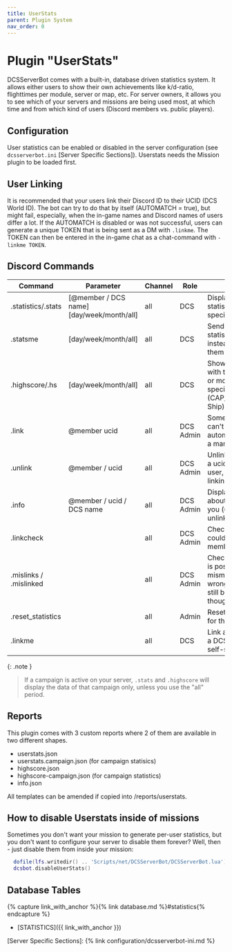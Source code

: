 ```yaml
---
title: UserStats
parent: Plugin System
nav_order: 0
---
```


# Plugin "UserStats"

DCSServerBot comes with a built-in, database driven statistics system. It allows either users to show their own achievements like k/d-ratio, flighttimes per module, server or map, etc.
For server owners, it allows you to see which of your servers and missions are being used most, at which time and from which kind of users (Discord members vs. public players).

## Configuration

User statistics can be enabled or disabled in the server configuration (see `dcsserverbot.ini` [Server Specific Sections]).
Userstats needs the Mission plugin to be loaded first.

## User Linking

It is recommended that your users link their Discord ID to their UCID (DCS World ID). The bot can try to do that by 
itself (AUTOMATCH = true), but might fail, especially, when the in-game names and Discord names of users differ a lot.
If the AUTOMATCH is disabled or was not successful, users can generate a unique TOKEN that is being sent as a DM with 
```.linkme```. The TOKEN can then be entered in the in-game chat as a chat-command with ```-linkme TOKEN```.

## Discord Commands

| Command                | Parameter                                 | Channel | Role      | Description                                                                                         |
|------------------------|-------------------------------------------|---------|-----------|-----------------------------------------------------------------------------------------------------|
| .statistics/.stats     | [@member / DCS name] [day/week/month/all] | all     | DCS       | Display your own statistics or that of a specific member.                                           |
| .statsme               | [day/week/month/all]                      | all     | DCS       | Send your own statistics in a DM instead of displaying them in public.                              |
| .highscore/.hs         | [day/week/month/all]                      | all     | DCS       | Shows the players with the most playtime or most kills in specific areas (CAP/CAS/SEAD/Anti-Ship)   |
| .link                  | @member ucid                              | all     | DCS Admin | Sometimes users can't be linked automatically. That is a manual workaround.                         |
| .unlink                | @member / ucid                            | all     | DCS Admin | Unlink a member from a ucid / ucid from a user, if the automatic linking didn't work.               |
| .info                  | @member / ucid / DCS name                 | all     | DCS Admin | Displays information about that user and let you (un)ban, kick or unlink them.                      |  
| .linkcheck             |                                           | all     | DCS Admin | Checks if a DCS user could be matched to a member.                                                  |
| .mislinks / .mislinked |                                           | all     | DCS Admin | Checks if a DCS user is possibly mismatched with the wrong member (might still be correct though!). |
| .reset_statistics      |                                           | all     | Admin     | Resets the statistics for this server.                                                              |
| .linkme                |                                           | all     | DCS       | Link a discord user to a DCS user (user self-service).                                              |

{: .note }
> If a campaign is active on your server, `.stats` and `.highscore` will display the data of that campaign only, unless you use the "all" period.

## Reports

This plugin comes with 3 custom reports where 2 of them are available in two different shapes.
* userstats.json
* userstats.campaign.json (for campaign statisics)
* highscore.json
* highscore-campaign.json (for campaign statistics)
* info.json

All templates can be amended if copied into /reports/userstats.

## How to disable Userstats inside of missions

Sometimes you don't want your mission to generate per-user statistics, but you don't want to configure your server to disable them forever?
Well, then - just disable them from inside your mission:

```lua
  dofile(lfs.writedir() .. 'Scripts/net/DCSServerBot/DCSServerBot.lua')
  dcsbot.disableUserStats()
```

## Database Tables

{% capture link_with_anchor %}{% link database.md %}#statistics{% endcapture %}
- [STATISTICS]({{ link_with_anchor }})

[Server Specific Sections]: {% link configuration/dcsserverbot-ini.md %}
